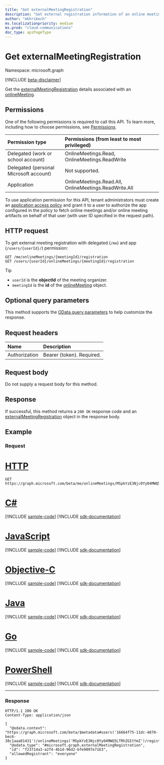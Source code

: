 ```yaml
---
title: "Get externalMeetingRegistration"
description: "Get external registration information of an online meeting."
author: "mkhribech"
ms.localizationpriority: medium
ms.prod: "cloud-communications"
doc_type: apiPageType
---
```


# Get externalMeetingRegistration

Namespace: microsoft.graph

[!INCLUDE [beta-disclaimer](../../includes/beta-disclaimer.md)]

Get the [externalMeetingRegistration](../resources/externalmeetingregistration.md) details associated with an [onlineMeeting](../resources/onlinemeeting.md).

## Permissions

One of the following permissions is required to call this API. To learn more, including how to choose permissions, see [Permissions](/graph/permissions-reference).

| Permission type | Permissions (from least to most privileged) |
|:----------------|:--------------------------------------------|
| Delegated (work or school account) | OnlineMeetings.Read, OnlineMeetings.ReadWrite |
| Delegated (personal Microsoft account) | Not supported. |
| Application | OnlineMeetings.Read.All, OnlineMeetings.ReadWrite.All |

To use application permission for this API, tenant administrators must create an [application access policy](/graph/cloud-communication-online-meeting-application-access-policy) and grant it to a user to authorize the app configured in the policy to fetch online meetings and/or online meeting artifacts on behalf of that user (with user ID specified in the request path).

## HTTP request

To get external meeting registration with delegated (`/me`) and app (`/users/{userId}/`) permission:

<!-- { "blockType": "ignored" } -->
```http
GET /me/onlineMeetings/{meetingId}/registration
GET /users/{userId}/onlineMeetings/{meetingId}/registration
```

> [!TIP]
>
>- `userId` is the **objectId** of the meeting organizer.
>- `meetingId` is the **id** of the [onlineMeeting](../resources/onlinemeeting.md) object.

## Optional query parameters

This method supports the [OData query parameters](/graph/query-parameters) to help customize the response.

## Request headers

| Name            | Description               |
| :-------------- | :------------------------ |
| Authorization   | Bearer {token}. Required. |

## Request body

Do not supply a request body for this method.

## Response

If successful, this method returns a `200 OK` response code and an [externalMeetingRegistration](../resources/externalmeetingregistration.md) object in the response body.

## Example

### Request


# [HTTP](#tab/http)
<!-- {
  "blockType": "request",
  "name": "get-externalregistration"
}-->

```msgraph-interactive
GET https://graph.microsoft.com/beta/me/onlineMeetings/MSpkYzE3Njc0Yy04MWQ5LTRhZGItYmZ/registration
```
# [C#](#tab/csharp)
[!INCLUDE [sample-code](../includes/snippets/csharp/get-externalregistration-csharp-snippets.md)]
[!INCLUDE [sdk-documentation](../includes/snippets/snippets-sdk-documentation-link.md)]

# [JavaScript](#tab/javascript)
[!INCLUDE [sample-code](../includes/snippets/javascript/get-externalregistration-javascript-snippets.md)]
[!INCLUDE [sdk-documentation](../includes/snippets/snippets-sdk-documentation-link.md)]

# [Objective-C](#tab/objc)
[!INCLUDE [sample-code](../includes/snippets/objc/get-externalregistration-objc-snippets.md)]
[!INCLUDE [sdk-documentation](../includes/snippets/snippets-sdk-documentation-link.md)]

# [Java](#tab/java)
[!INCLUDE [sample-code](../includes/snippets/java/get-externalregistration-java-snippets.md)]
[!INCLUDE [sdk-documentation](../includes/snippets/snippets-sdk-documentation-link.md)]

# [Go](#tab/go)
[!INCLUDE [sample-code](../includes/snippets/go/get-externalregistration-go-snippets.md)]
[!INCLUDE [sdk-documentation](../includes/snippets/snippets-sdk-documentation-link.md)]

# [PowerShell](#tab/powershell)
[!INCLUDE [sample-code](../includes/snippets/powershell/get-externalregistration-powershell-snippets.md)]
[!INCLUDE [sdk-documentation](../includes/snippets/snippets-sdk-documentation-link.md)]

---


### Response

<!-- {
  "blockType": "response",
  "name": "get-externalregistration",
  "truncated": true,
  "@odata.type": "microsoft.graph.externalMeetingRegistration"
}-->

```http
HTTP/1.1 200 OK
Content-Type: application/json

{
  "@odata.context": "https://graph.microsoft.com/beta/$metadata#users('16664f75-11dc-4870-bec6-38c1aaa81431')/onlineMeetings('MSpkYzE3Njc0Yy04MWQ5LTRhZGItYmZ')/registration/$entity",
  "@odata.type": "#microsoft.graph.externalMeetingRegistration",
  "id": "f23714a3-a2f4-4b1d-96d2-bfe9097e7163",
  "allowedRegistrant": "everyone"
}
```
